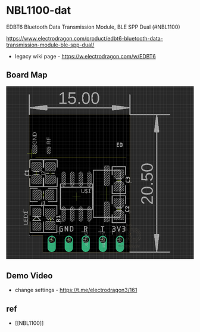 
# NBL1100-dat

EDBT6 Bluetooth Data Transmission Module, BLE SPP Dual (#NBL1100)

https://www.electrodragon.com/product/edbt6-bluetooth-data-transmission-module-ble-spp-dual/

- legacy wiki page - https://w.electrodragon.com/w/EDBT6

## Board Map 

![](2024-03-20-16-02-54.png)



## Demo Video 

* change settings - https://t.me/electrodragon3/161

## ref 

- [[NBL1100]]